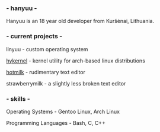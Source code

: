 ### - hanyuu -

Hanyuu is an 18 year old developer from Kuršėnai, Lithuania.

### - current projects -

linyuu - custom operating system

[hykernel](https://github.com/0xhanyuu/hykernel) - kernel utility for arch-based linux distributions

[hotmilk](https://github.com/0xhanyuu/hotmilk) - rudimentary text editor

strawberrymilk - a slightly less broken text editor

### - skills -

Operating Systems - Gentoo Linux, Arch Linux

Programming Languages - Bash, C, C++
